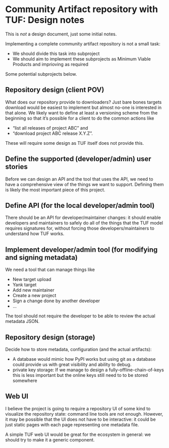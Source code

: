 # Community Artifact repository with TUF: Design notes


This is _not_ a design document, just some initial notes.

Implementing a complete community artifact repository is not a small task:
* We should divide this task into subproject
* We should aim to implement these subprojects as Minimum Viable Products and imprioving as required

Some potential subprojects below.

## Repository design (client POV)

What does our repository provide to downloaders? Just bare bones targets download would be easiest to implement but almost no-one is interested in that alone. We likely want to define at least a versioning scheme from the beginning so that it’s possible for a client to do the common actions like 
* “list all releases of project ABC” and 
* “download project ABC release X.Y.Z”.

These will require some design as TUF itself does not provide this. 

## Define the supported (developer/admin) user stories

Before we can design an API and the tool that uses the API, we need to have a comprehensive view of the things we want to support. Defining them is likely the most important piece of this project.

## Define API (for the local developer/admin tool)

There should be an API for developer/maintainer changes: it should enable developers and maintainers to safely do all of the things that the TUF model requires signatures for, without forcing those developers/maintainers to understand how TUF works.


## Implement developer/admin tool (for modifying and signing metadata)

We need a tool that can manage things like 
* New target upload
* Yank target
* Add new maintainer
* Create a new project
* Sign a change done by another developer
* ...

The tool should not require the developer to be able to review the actual metadata JSON.

## Repository design (storage)

Decide how to store metadata, configuration (and the actual artifacts): 
* A database would mimic how PyPI works but using git as a database could provide us with great visibility and ability to debug.
* private key storage: If we manage to design a fully-offline-chain-of-keys this is less important but the online keys still need to to be stored somewhere

## Web UI

I believe the project is going to require a repository UI of some kind to visualize the repository state: command line tools are not enough. However, it may be possible that the UI does not have to be interactive: it could be just static pages with each page representing one metadata file.

A simple TUF web UI would be great for the ecosystem in general: we should try to make it a generic component.
